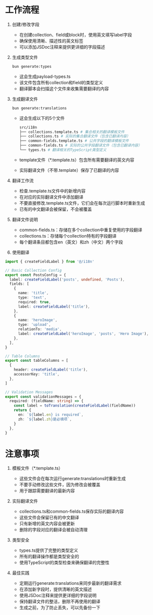 # 工作流程

1. 创建/修改字段

   - 在创建collection、field或block时，使用英文填写label字段
   - 确保使用清晰、描述性的英文标签
   - 可以添加JSDoc注释来提供更详细的字段描述

2. 生成类型文件

   ```bash
   bun generate:types
   ```

   - 这会生成payload-types.ts
   - 该文件包含所有collection和field的类型定义
   - 翻译脚本会扫描这个文件来收集需要翻译的内容

3. 生成翻译文件

   ```bash
   bun generate:translations
   ```

   - 这会生成以下的5个文件

     ```bash
     src/i18n
     ├── collections.template.ts # 集合相关的翻译模板文件
     ├── collections.ts # 实际的集合翻译文件（包含已翻译内容）
     ├── common-fields.template.ts # 公共字段的翻译模板文件
     ├── common-fields.ts # 实际的公共字段翻译文件（包含已翻译内容）
     └── types.ts # 翻译相关的TypeScript类型定义
     ```

   - template文件（\*.template.ts）包含所有需要翻译的英文内容
   - 实际翻译文件（不带.template）保存了已翻译的内容

4. 翻译工作流

   - 检查.template.ts文件中的新增内容
   - 在对应的实际翻译文件中添加翻译
   - 不要直接修改.template.ts文件，它们会在每次运行脚本时重新生成
   - 已有的中文翻译会被保留，不会被覆盖

5. 翻译文件说明

   - common-fields.ts：存储在多个collection中重复使用的字段翻译
   - collections.ts：存储每个collection特有的字段翻译
   - 每个翻译条目都包含en（英文）和zh（中文）两个字段

6. 使用翻译

```typescript
import { createFieldLabel } from '@/i18n'

// Basic Collection Config
export const PostsConfig = {
  label: createFieldLabel('posts', undefined, 'Posts'),
  fields: [
    {
      name: 'title',
      type: 'text',
      required: true,
      label: createFieldLabel('title'),
    },
    {
      name: 'heroImage',
      type: 'upload',
      relationTo: 'media',
      label: createFieldLabel('heroImage', 'posts', 'Hero Image'),
    },
  ],
}

// Table Columns
export const tableColumns = [
  {
    header: createFieldLabel('title'),
    accessorKey: 'title',
  },
]

// Validation Messages
export const validationMessages = {
  required: (fieldName: string) => {
    const label = toTranslation(createFieldLabel(fieldName))
    return {
      en: `${label.en} is required`,
      zh: `${label.zh}是必填项`,
    }
  },
}
```

# 注意事项

1. 模板文件（\*.template.ts）

   - 这些文件会在每次运行generate:translations时重新生成
   - 不要手动修改这些文件，因为修改会被覆盖
   - 用于跟踪需要翻译的最新内容

2. 实际翻译文件

   - collections.ts和common-fields.ts保存实际的翻译内容
   - 这些文件会保留已有的中文翻译
   - 只有新增的英文内容会被更新
   - 删除的字段对应的翻译会被自动清理

3. 类型安全

   - types.ts提供了完整的类型定义
   - 所有的翻译操作都是类型安全的
   - 使用TypeScript的类型检查来确保翻译的完整性

4. 最佳实践
   - 定期运行generate:translations来同步最新的翻译需求
   - 在添加新字段时，提供清晰的英文描述
   - 使用JSDoc注释来提供更详细的字段说明
   - 保持翻译文件的整洁，删除不再使用的翻译
   - 生成之前，为了防止丢失，可以先备份一下
